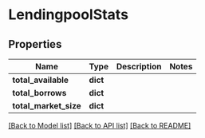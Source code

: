 # LendingpoolStats

## Properties
Name | Type | Description | Notes
------------ | ------------- | ------------- | -------------
**total_available** | **dict** |  | 
**total_borrows** | **dict** |  | 
**total_market_size** | **dict** |  | 

[[Back to Model list]](../README.md#documentation-for-models) [[Back to API list]](../README.md#documentation-for-api-endpoints) [[Back to README]](../README.md)


